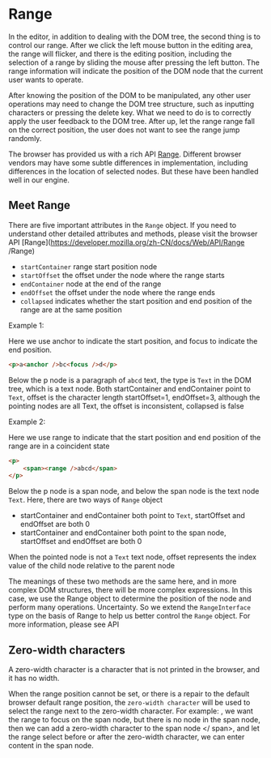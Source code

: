 # Range

In the editor, in addition to dealing with the DOM tree, the second thing is to control our range. After we click the left mouse button in the editing area, the range will flicker, and there is the editing position, including the selection of a range by sliding the mouse after pressing the left button. The range information will indicate the position of the DOM node that the current user wants to operate.

After knowing the position of the DOM to be manipulated, any other user operations may need to change the DOM tree structure, such as inputting characters or pressing the delete key. What we need to do is to correctly apply the user feedback to the DOM tree. After up, let the range range fall on the correct position, the user does not want to see the range jump randomly.

The browser has provided us with a rich API [Range](https://developer.mozilla.org/zh-CN/docs/Web/API/Range/Range). Different browser vendors may have some subtle differences in implementation, including differences in the location of selected nodes. But these have been handled well in our engine.

## Meet Range

There are five important attributes in the `Range` object. If you need to understand other detailed attributes and methods, please visit the browser API [Range](https://developer.mozilla.org/zh-CN/docs/Web/API/Range /Range)

-   `startContainer` range start position node
-   `startOffset` the offset under the node where the range starts
-   `endContainer` node at the end of the range
-   `endOffset` the offset under the node where the range ends
-   `collapsed` indicates whether the start position and end position of the range are at the same position

Example 1:

Here we use anchor to indicate the start position, and focus to indicate the end position.

```html
<p>a<anchor />bc<focus />d</p>
```

Below the p node is a paragraph of `abcd` text, the type is `Text` in the DOM tree, which is a text node. Both startContainer and endContainer point to `Text`, offset is the character length startOffset=1, endOffset=3, although the pointing nodes are all Text, the offset is inconsistent, collapsed is false

Example 2:

Here we use range to indicate that the start position and end position of the range are in a coincident state

```html
<p>
	<span><range />abcd</span>
</p>
```

Below the p node is a span node, and below the span node is the text node `Text`. Here, there are two ways of `Range` object

-   startContainer and endContainer both point to `Text`, startOffset and endOffset are both 0
-   startContainer and endContainer both point to the span node, startOffset and endOffset are both 0

When the pointed node is not a `Text` text node, offset represents the index value of the child node relative to the parent node

The meanings of these two methods are the same here, and in more complex DOM structures, there will be more complex expressions. In this case, we use the Range object to determine the position of the node and perform many operations. Uncertainty. So we extend the `RangeInterface` type on the basis of Range to help us better control the `Range` object. For more information, please see API

## Zero-width characters

A zero-width character is a character that is not printed in the browser, and it has no width.

When the range position cannot be set, or there is a repair to the default browser default range position, the `zero-width character` will be used to select the range next to the zero-width character. For example: <span></span>, we want the range to focus on the span node, but there is no node in the span node, then we can add a zero-width character to the span node <span>&#8204;</ span>, and let the range select before or after the zero-width character, we can enter content in the span node.
